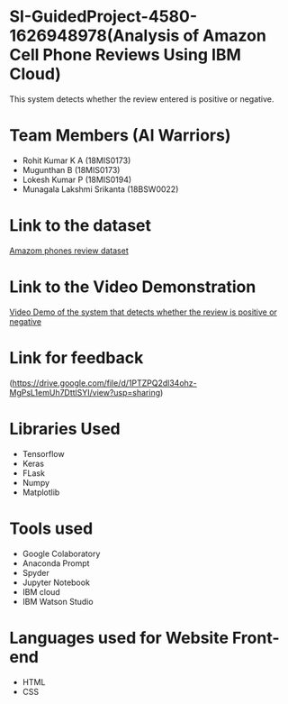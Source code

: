 # SI-GuidedProject-4580-1626948978(Analysis of Amazon Cell Phone Reviews Using IBM Cloud)
This system detects whether the review entered is positive or negative.

#  Team Members (AI Warriors)
* Rohit Kumar K A (18MIS0173)
* Mugunthan B (18MIS0173)
* Lokesh Kumar P (18MIS0194)
* Munagala Lakshmi Srikanta (18BSW0022)



# Link to the dataset
[Amazom phones review dataset](https://drive.google.com/drive/folders/1QKkSs6AmZDV-cw0BTR1IlYDIyqm_r9c8?usp=sharing)

# Link to the Video Demonstration
[Video Demo of the system that detects whether the review is positive or negative](https://drive.google.com/drive/folders/1QKkSs6AmZDV-cw0BTR1IlYDIyqm_r9c8?usp=sharing)

# Link for feedback
(https://drive.google.com/file/d/1PTZPQ2dl34ohz-MgPsL1emUh7DttlSYI/view?usp=sharing)

# Libraries Used
* Tensorflow
* Keras
* FLask
* Numpy
* Matplotlib

# Tools used
* Google Colaboratory
* Anaconda Prompt
* Spyder
* Jupyter Notebook
* IBM cloud
* IBM Watson Studio

# Languages used for Website Front-end
* HTML
* CSS
